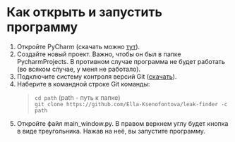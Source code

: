 # Как открыть и запустить программу
1. Откройте PyCharm (скачать можно  [тут](https://www.jetbrains.com/ru-ru/edu-products/download/other-PCE.html)).
2. Создайте новый проект. Важно, чтобы он был в папке PycharmProjects. В противном случае программа не будет работать (во всяком случае, у меня не работало).
3. Подключите систему контроля версий Git ([скачать](https://git-scm.com/)).
4. Наберите в командной строке Git команды:
    >`cd path` (path - путь к папке)<br />
    >`git clone https://github.com/Ella-Ksenofontova/leak-finder -c path`
5. Откройте файл main_window.py. В правом верхнем углу будет кнопка в виде треугольника. Нажав на неё, вы запустите программу.
